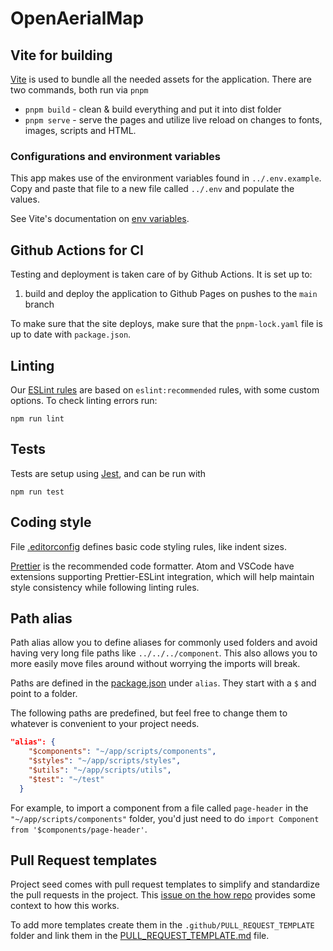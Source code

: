 # OpenAerialMap

## Vite for building

[Vite](https://vite.dev/) is used to bundle all the needed assets for the application.
There are two commands, both run via `pnpm`

- `pnpm build` - clean & build everything and put it into dist folder
- `pnpm serve` - serve the pages and utilize live reload on changes to fonts, images, scripts and HTML.

### Configurations and environment variables

This app makes use of the environment variables found in `../.env.example`. Copy and paste that file to a new file called `../.env` and populate the values.

See Vite's documentation on [env variables](https://vite.dev/guide/env-and-mode.html#env-variables-and-modes).

## Github Actions for CI

Testing and deployment is taken care of by Github Actions. It is set up to:

1. build and deploy the application to Github Pages on pushes to the `main` branch

To make sure that the site deploys, make sure that the `pnpm-lock.yaml` file is up to date with `package.json`.

## Linting

Our [ESLint rules](.eslintrc) are based on `eslint:recommended` rules, with some custom options. To check linting errors run:

    npm run lint

## Tests

Tests are setup using [Jest](https://jestjs.io/), and can be run with

```
npm run test
```

## Coding style

File [.editorconfig](.editorconfig) defines basic code styling rules, like indent sizes.

[Prettier](https://prettier.io) is the recommended code formatter. Atom and VSCode have extensions supporting Prettier-ESLint integration, which will help maintain style consistency while following linting rules.

## Path alias

Path alias allow you to define aliases for commonly used folders and avoid having very long file paths like `../../../component`. This also allows you to more easily move files around without worrying the imports will break.

Paths are defined in the [package.json](./package.json) under `alias`. They start with a `$` and point to a folder.

The following paths are predefined, but feel free to change them to whatever is convenient to your project needs.

```json
"alias": {
    "$components": "~/app/scripts/components",
    "$styles": "~/app/scripts/styles",
    "$utils": "~/app/scripts/utils",
    "$test": "~/test"
  }
```

For example, to import a component from a file called `page-header` in the `"~/app/scripts/components"` folder, you'd just need to do `import Component from '$components/page-header'`.

## Pull Request templates

Project seed comes with pull request templates to simplify and standardize the pull requests in the project. This [issue on the how repo](https://github.com/developmentseed/how/issues/360#issuecomment-1041292591) provides some context to how this works.

To add more templates create them in the `.github/PULL_REQUEST_TEMPLATE` folder and link them in the [PULL_REQUEST_TEMPLATE.md](./.github/PULL_REQUEST_TEMPLATE.md) file.
